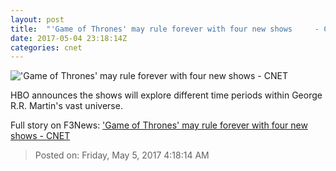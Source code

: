 ```yaml
---
layout: post
title:  "'Game of Thrones' may rule forever with four new shows     - CNET"
date: 2017-05-04 23:18:14Z
categories: cnet
---
```


!['Game of Thrones' may rule forever with four new shows     - CNET](https://cnet4.cbsistatic.com/img/ntoW2gQZwY-2S_SIJQQcgOf6rN0=/670x503/2017/03/30/8bfdd24a-8c93-43b8-9551-b164b602199b/got.jpg)

HBO announces the shows will explore different time periods within George R.R. Martin's vast universe.


Full story on F3News: ['Game of Thrones' may rule forever with four new shows     - CNET](http://www.f3nws.com/n/myNpHC)

> Posted on: Friday, May 5, 2017 4:18:14 AM
